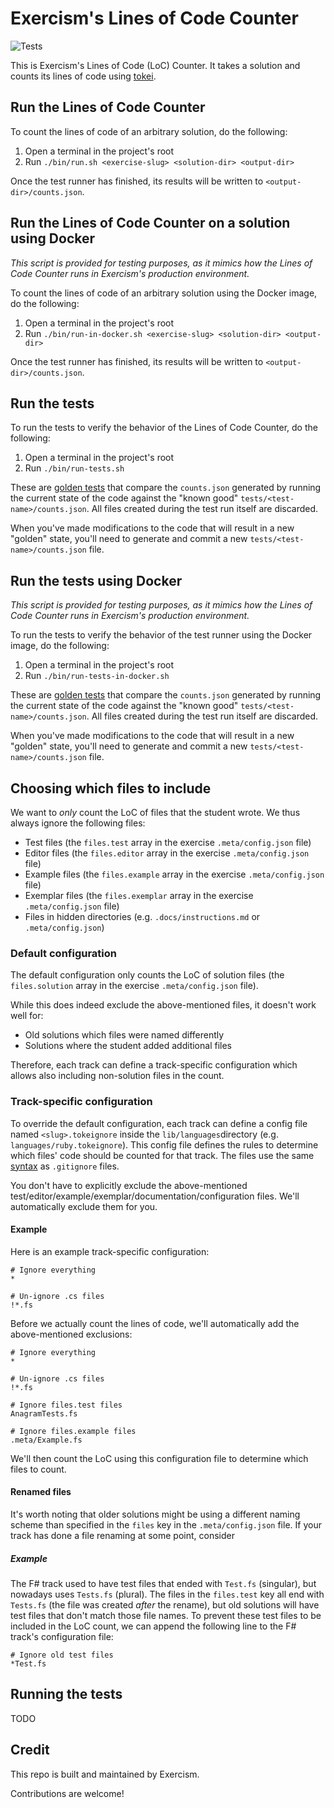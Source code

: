 # Exercism's Lines of Code Counter

![Tests](https://github.com/exercism/lines-of-code-counter/workflows/Tests/badge.svg)

This is Exercism's Lines of Code (LoC) Counter.
It takes a solution and counts its lines of code using [tokei](https://github.com/XAMPPRocky/tokei).

## Run the Lines of Code Counter

To count the lines of code of an arbitrary solution, do the following:

1. Open a terminal in the project's root
2. Run `./bin/run.sh <exercise-slug> <solution-dir> <output-dir>`

Once the test runner has finished, its results will be written to `<output-dir>/counts.json`.

## Run the Lines of Code Counter on a solution using Docker

_This script is provided for testing purposes, as it mimics how the Lines of Code Counter runs in Exercism's production environment._

To count the lines of code of an arbitrary solution using the Docker image, do the following:

1. Open a terminal in the project's root
2. Run `./bin/run-in-docker.sh <exercise-slug> <solution-dir> <output-dir>`

Once the test runner has finished, its results will be written to `<output-dir>/counts.json`.

## Run the tests

To run the tests to verify the behavior of the Lines of Code Counter, do the following:

1. Open a terminal in the project's root
2. Run `./bin/run-tests.sh`

These are [golden tests][golden] that compare the `counts.json` generated by running the current state of the code against the "known good" `tests/<test-name>/counts.json`. All files created during the test run itself are discarded.

When you've made modifications to the code that will result in a new "golden" state, you'll need to generate and commit a new `tests/<test-name>/counts.json` file.

## Run the tests using Docker

_This script is provided for testing purposes, as it mimics how the Lines of Code Counter runs in Exercism's production environment._

To run the tests to verify the behavior of the test runner using the Docker image, do the following:

1. Open a terminal in the project's root
2. Run `./bin/run-tests-in-docker.sh`

These are [golden tests][golden] that compare the `counts.json` generated by running the current state of the code against the "known good" `tests/<test-name>/counts.json`. All files created during the test run itself are discarded.

When you've made modifications to the code that will result in a new "golden" state, you'll need to generate and commit a new `tests/<test-name>/counts.json` file.

## Choosing which files to include

We want to _only_ count the LoC of files that the student wrote.
We thus always ignore the following files:

- Test files (the `files.test` array in the exercise `.meta/config.json` file)
- Editor files (the `files.editor` array in the exercise `.meta/config.json` file)
- Example files (the `files.example` array in the exercise `.meta/config.json` file)
- Exemplar files (the `files.exemplar` array in the exercise `.meta/config.json` file)
- Files in hidden directories (e.g. `.docs/instructions.md` or `.meta/config.json`)

### Default configuration

The default configuration only counts the LoC of solution files (the `files.solution` array in the exercise `.meta/config.json` file).

While this does indeed exclude the above-mentioned files, it doesn't work well for:

- Old solutions which files were named differently
- Solutions where the student added additional files

Therefore, each track can define a track-specific configuration which allows also including non-solution files in the count.

### Track-specific configuration

To override the default configuration, each track can define a config file named `<slug>.tokeignore` inside the `lib/languages`directory (e.g. `languages/ruby.tokeignore`).
This config file defines the rules to determine which files' code should be counted for that track.
The files use the same [syntax](https://git-scm.com/docs/gitignore) as `.gitignore` files.

You don't have to explicitly exclude the above-mentioned test/editor/example/exemplar/documentation/configuration files.
We'll automatically exclude them for you.

#### Example

Here is an example track-specific configuration:

```gitignore
# Ignore everything
*

# Un-ignore .cs files
!*.fs
```

Before we actually count the lines of code, we'll automatically add the above-mentioned exclusions:

```gitignore
# Ignore everything
*

# Un-ignore .cs files
!*.fs

# Ignore files.test files
AnagramTests.fs

# Ignore files.example files
.meta/Example.fs
```

We'll then count the LoC using this configuration file to determine which files to count.

#### Renamed files

It's worth noting that older solutions might be using a different naming scheme than specified in the `files` key in the `.meta/config.json` file.
If your track has done a file renaming at some point, consider

##### Example

The F# track used to have test files that ended with `Test.fs` (singular), but nowadays uses `Tests.fs` (plural).
The files in the `files.test` key all end with `Tests.fs` (the file was created _after_ the rename), but old solutions will have test files that don't match those file names.
To prevent these test files to be included in the LoC count, we can append the following line to the F# track's configuration file:

```gitignore
# Ignore old test files
*Test.fs
```

## Running the tests

TODO

## Credit

This repo is built and maintained by Exercism.

Contributions are welcome!

[test-runners]: https://github.com/exercism/automated-tests/blob/master/docs/introduction.md
[golden]: https://ro-che.info/articles/2017-12-04-golden-tests
[exercism]: https://exercism.io
